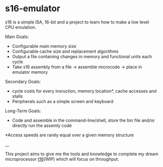 # s16-emulator

s16 is a simple ISA, 16-bit and a project to learn how to make a low level CPU emulation. 

Main Goals:
  - Configurable main memory size
  - Configurable cache size and replacement algorithms
  - Output a file containing changes in memory and functional units each cycle
  - Take s16 assembly from a file -> assemble microcode -> place in emulator memory

Secondary Goals:
  - cycle costs for every insruction, memory location*, cache accesses and stalls
  - Peripherals such as a simple screen and keyboard

Long-Term Goals:
  - Code and assemble in the command-line/shell, store the bin file and/or directly run the assemly code

*Access speeds are rarely equal over a given memory structure

__

This project aims to give me the tools and knowledge to complete my dream microprocessor [t16](https://github.com/NaCl-5844/t16)(WIP) which will focus on throughput.
